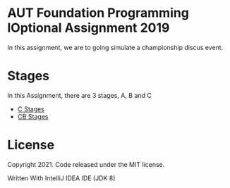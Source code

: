 # AUT Foundation Programming lOptional Assignment 2019

In this assignment, we are to going simulate a championship
discus event.

# Stages
In this Assignment, there are 3 stages, A, B and C
  - [C Stages](https://github.com/MiguelEmmara-ai/Foundation_Programming_Assignment/tree/master/src/C_Stage)
  - [CB Stages](https://github.com/MiguelEmmara-ai/Foundation_Programming_Assignment/tree/master/src/B_Stage)

# License

Copyright 2021. Code released under the MIT license.

Written With IntelliJ IDEA IDE (JDK 8)
